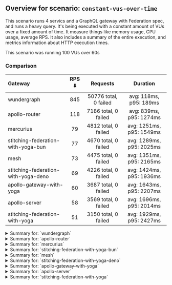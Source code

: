 ## Overview for scenario: `constant-vus-over-time`


This scenario runs 4 servics and a GraphQL gateway with Federation spec, and runs a heavy query. It's being executed with a constant amount of VUs over a fixed amount of time. It measure things like memory usage, CPU usage, average RPS. It also includes a summary of the entire execution, and metrics information about HTTP execution times.


This scenario was running 100 VUs over 60s


### Comparison


| Gateway                             | RPS ⬇️ |       Requests        |         Duration         |
| :---------------------------------- | :----: | :-------------------: | :----------------------: |
| wundergraph                         |  845   | 50776 total, 0 failed |  avg: 118ms, p95: 189ms  |
| apollo-router                       |  118   | 7186 total, 0 failed  | avg: 839ms, p95: 1274ms  |
| mercurius                           |   79   | 4812 total, 0 failed  | avg: 1251ms, p95: 1549ms |
| stitching-federation-with-yoga-bun  |   77   | 4670 total, 0 failed  | avg: 1289ms, p95: 2025ms |
| mesh                                |   73   | 4475 total, 0 failed  | avg: 1351ms, p95: 2165ms |
| stitching-federation-with-yoga-deno |   69   | 4226 total, 0 failed  | avg: 1424ms, p95: 1936ms |
| apollo-gateway-with-yoga            |   60   | 3687 total, 0 failed  | avg: 1643ms, p95: 2207ms |
| apollo-server                       |   58   | 3569 total, 0 failed  | avg: 1696ms, p95: 2014ms |
| stitching-federation-with-yoga      |   51   | 3150 total, 0 failed  | avg: 1929ms, p95: 2427ms |



<details>
  <summary>Summary for: `wundergraph`</summary>

  **K6 Output**




```
     ✓ response code was 200
     ✓ no_errors
     ✓ expected_result

     checks.........................: 100.00% ✓ 152328     ✗ 0    
     data_received..................: 253 MB  4.2 MB/s
     data_sent......................: 60 MB   1.0 MB/s
   ✓ expected_result................: 0.00%   ✓ 0          ✗ 0    
     http_req_blocked...............: avg=6.78µs   min=800ns   med=1.6µs    max=6.53ms   p(90)=2.4µs    p(95)=2.8µs   
     http_req_connecting............: avg=4.09µs   min=0s      med=0s       max=5.78ms   p(90)=0s       p(95)=0s      
     http_req_duration..............: avg=117.77ms min=12.56ms med=111.69ms max=317.75ms p(90)=167.08ms p(95)=189.46ms
       { expected_response:true }...: avg=117.77ms min=12.56ms med=111.69ms max=317.75ms p(90)=167.08ms p(95)=189.46ms
   ✓ http_req_failed................: 0.00%   ✓ 0          ✗ 50776
     http_req_receiving.............: avg=271.6µs  min=13.8µs  med=35.1µs   max=60.8ms   p(90)=152µs    p(95)=336µs   
     http_req_sending...............: avg=66.2µs   min=5.4µs   med=9.6µs    max=90.95ms  p(90)=18.59µs  p(95)=28.2µs  
     http_req_tls_handshaking.......: avg=0s       min=0s      med=0s       max=0s       p(90)=0s       p(95)=0s      
     http_req_waiting...............: avg=117.43ms min=12.52ms med=111.39ms max=317.72ms p(90)=166.46ms p(95)=188.71ms
     http_reqs......................: 50776   845.430023/s
     iteration_duration.............: avg=118.2ms  min=12.95ms med=112.09ms max=319.94ms p(90)=167.64ms p(95)=189.93ms
     iterations.....................: 50776   845.430023/s
   ✓ no_errors......................: 0.00%   ✓ 0          ✗ 0    
     vus............................: 100     min=100      max=100
     vus_max........................: 100     min=100      max=100
```


**Performance Overview**


<img src="https://imagedelivery.net/KYe9TScr4TldYHA48pczVg/6db6b8fa-0a02-4129-f58f-bbaf27087e00/public" alt="Performance Overview" />


**HTTP Overview**


<img src="https://imagedelivery.net/KYe9TScr4TldYHA48pczVg/26651a5b-9549-49f8-b774-4c1e01f00d00/public" alt="HTTP Overview" />


  </details>

<details>
  <summary>Summary for: `apollo-router`</summary>

  **K6 Output**




```
     ✓ response code was 200
     ✓ no_errors
     ✓ expected_result

     checks.........................: 100.00% ✓ 21558      ✗ 0    
     data_received..................: 36 MB   592 kB/s
     data_sent......................: 8.5 MB  141 kB/s
   ✓ expected_result................: 0.00%   ✓ 0          ✗ 0    
     http_req_blocked...............: avg=104.6µs  min=1.3µs    med=2.29µs   max=35.82ms p(90)=3.3µs  p(95)=4.1µs 
     http_req_connecting............: avg=92.71µs  min=0s       med=0s       max=20.55ms p(90)=0s     p(95)=0s    
     http_req_duration..............: avg=839.01ms min=284.97ms med=787.72ms max=3.41s   p(90)=1.1s   p(95)=1.27s 
       { expected_response:true }...: avg=839.01ms min=284.97ms med=787.72ms max=3.41s   p(90)=1.1s   p(95)=1.27s 
   ✓ http_req_failed................: 0.00%   ✓ 0          ✗ 7186 
     http_req_receiving.............: avg=59.46µs  min=19.9µs   med=55.1µs   max=7.17ms  p(90)=75.5µs p(95)=82.2µs
     http_req_sending...............: avg=29.29µs  min=6.9µs    med=14µs     max=13.76ms p(90)=26.7µs p(95)=31.9µs
     http_req_tls_handshaking.......: avg=0s       min=0s       med=0s       max=0s      p(90)=0s     p(95)=0s    
     http_req_waiting...............: avg=838.92ms min=284.89ms med=787.66ms max=3.41s   p(90)=1.1s   p(95)=1.27s 
     http_reqs......................: 7186    118.787743/s
     iteration_duration.............: avg=839.45ms min=285.31ms med=787.99ms max=3.42s   p(90)=1.1s   p(95)=1.27s 
     iterations.....................: 7186    118.787743/s
   ✓ no_errors......................: 0.00%   ✓ 0          ✗ 0    
     vus............................: 100     min=100      max=100
     vus_max........................: 100     min=100      max=100
```


**Performance Overview**


<img src="https://imagedelivery.net/KYe9TScr4TldYHA48pczVg/52034bfb-63b3-4297-8ff9-360e61c3b100/public" alt="Performance Overview" />


**HTTP Overview**


<img src="https://imagedelivery.net/KYe9TScr4TldYHA48pczVg/9beb64d1-4c82-48d5-02f7-db2ec41c1200/public" alt="HTTP Overview" />


  </details>

<details>
  <summary>Summary for: `mercurius`</summary>

  **K6 Output**




```
     ✓ response code was 200
     ✓ no_errors
     ✓ expected_result

     checks.........................: 100.00% ✓ 14436     ✗ 0    
     data_received..................: 24 MB   401 kB/s
     data_sent......................: 5.7 MB  95 kB/s
   ✓ expected_result................: 0.00%   ✓ 0         ✗ 0    
     http_req_blocked...............: avg=77.84µs min=1.5µs    med=2.5µs  max=12.43ms p(90)=3.5µs   p(95)=4.7µs 
     http_req_connecting............: avg=74.07µs min=0s       med=0s     max=12.4ms  p(90)=0s      p(95)=0s    
     http_req_duration..............: avg=1.25s   min=368.01ms med=1.21s  max=4.43s   p(90)=1.4s    p(95)=1.54s 
       { expected_response:true }...: avg=1.25s   min=368.01ms med=1.21s  max=4.43s   p(90)=1.4s    p(95)=1.54s 
   ✓ http_req_failed................: 0.00%   ✓ 0         ✗ 4812 
     http_req_receiving.............: avg=62.72µs min=20.4µs   med=59.2µs max=8ms     p(90)=79.39µs p(95)=85.8µs
     http_req_sending...............: avg=28.57µs min=8.5µs    med=14.8µs max=3.48ms  p(90)=28.2µs  p(95)=33µs  
     http_req_tls_handshaking.......: avg=0s      min=0s       med=0s     max=0s      p(90)=0s      p(95)=0s    
     http_req_waiting...............: avg=1.25s   min=367.97ms med=1.21s  max=4.43s   p(90)=1.4s    p(95)=1.54s 
     http_reqs......................: 4812    79.717179/s
     iteration_duration.............: avg=1.25s   min=368.3ms  med=1.21s  max=4.43s   p(90)=1.4s    p(95)=1.54s 
     iterations.....................: 4812    79.717179/s
   ✓ no_errors......................: 0.00%   ✓ 0         ✗ 0    
     vus............................: 100     min=100     max=100
     vus_max........................: 100     min=100     max=100
```


**Performance Overview**


<img src="https://imagedelivery.net/KYe9TScr4TldYHA48pczVg/52691e34-f5b8-4d3e-96c8-d5294819de00/public" alt="Performance Overview" />


**HTTP Overview**


<img src="https://imagedelivery.net/KYe9TScr4TldYHA48pczVg/f521d088-4222-49be-89bc-86c6759a2300/public" alt="HTTP Overview" />


  </details>

<details>
  <summary>Summary for: `stitching-federation-with-yoga-bun`</summary>

  **K6 Output**




```
     ✓ response code was 200
     ✓ no_errors
     ✓ expected_result

     checks.........................: 100.00% ✓ 14010     ✗ 0    
     data_received..................: 23 MB   385 kB/s
     data_sent......................: 5.5 MB  92 kB/s
   ✓ expected_result................: 0.00%   ✓ 0         ✗ 0    
     http_req_blocked...............: avg=409.93µs min=700ns    med=1.9µs  max=50.58ms p(90)=3.2µs  p(95)=4.3µs   
     http_req_connecting............: avg=398.37µs min=0s       med=0s     max=43.43ms p(90)=0s     p(95)=0s      
     http_req_duration..............: avg=1.28s    min=783.36ms med=1.21s  max=3.8s    p(90)=1.72s  p(95)=2.02s   
       { expected_response:true }...: avg=1.28s    min=783.36ms med=1.21s  max=3.8s    p(90)=1.72s  p(95)=2.02s   
   ✓ http_req_failed................: 0.00%   ✓ 0         ✗ 4670 
     http_req_receiving.............: avg=75.86µs  min=18.39µs  med=34.7µs max=17.18ms p(90)=66.3µs p(95)=95.72µs 
     http_req_sending...............: avg=298.02µs min=7µs      med=11.6µs max=50.9ms  p(90)=25.9µs p(95)=153.56µs
     http_req_tls_handshaking.......: avg=0s       min=0s       med=0s     max=0s      p(90)=0s     p(95)=0s      
     http_req_waiting...............: avg=1.28s    min=783.3ms  med=1.21s  max=3.75s   p(90)=1.72s  p(95)=2.01s   
     http_reqs......................: 4670    77.172555/s
     iteration_duration.............: avg=1.29s    min=783.69ms med=1.21s  max=3.81s   p(90)=1.72s  p(95)=2.05s   
     iterations.....................: 4670    77.172555/s
   ✓ no_errors......................: 0.00%   ✓ 0         ✗ 0    
     vus............................: 100     min=100     max=100
     vus_max........................: 100     min=100     max=100
```


**Performance Overview**


<img src="https://imagedelivery.net/KYe9TScr4TldYHA48pczVg/fcb38e0f-dbda-4c90-8fb6-08a778437600/public" alt="Performance Overview" />


**HTTP Overview**


<img src="https://imagedelivery.net/KYe9TScr4TldYHA48pczVg/80805bae-1a80-40d5-a5b3-a72a31c3d200/public" alt="HTTP Overview" />


  </details>

<details>
  <summary>Summary for: `mesh`</summary>

  **K6 Output**




```
     ✓ response code was 200
     ✓ no_errors
     ✓ expected_result

     checks.........................: 100.00% ✓ 13425     ✗ 0    
     data_received..................: 22 MB   368 kB/s
     data_sent......................: 5.3 MB  88 kB/s
   ✓ expected_result................: 0.00%   ✓ 0         ✗ 0    
     http_req_blocked...............: avg=663.86µs min=1.4µs    med=2.9µs  max=57.48ms p(90)=4.4µs   p(95)=5.9µs   
     http_req_connecting............: avg=647.41µs min=0s       med=0s     max=53.77ms p(90)=0s      p(95)=0s      
     http_req_duration..............: avg=1.35s    min=697.64ms med=1.26s  max=3.41s   p(90)=1.79s   p(95)=2.16s   
       { expected_response:true }...: avg=1.35s    min=697.64ms med=1.26s  max=3.41s   p(90)=1.79s   p(95)=2.16s   
   ✓ http_req_failed................: 0.00%   ✓ 0         ✗ 4475 
     http_req_receiving.............: avg=74.01µs  min=23µs     med=69.1µs max=5.16ms  p(90)=96.76µs p(95)=106.46µs
     http_req_sending...............: avg=142.99µs min=8.69µs   med=18.3µs max=42.55ms p(90)=31.7µs  p(95)=38.9µs  
     http_req_tls_handshaking.......: avg=0s       min=0s       med=0s     max=0s      p(90)=0s      p(95)=0s      
     http_req_waiting...............: avg=1.35s    min=697.56ms med=1.26s  max=3.39s   p(90)=1.79s   p(95)=2.16s   
     http_reqs......................: 4475    73.702164/s
     iteration_duration.............: avg=1.35s    min=697.98ms med=1.26s  max=3.45s   p(90)=1.79s   p(95)=2.16s   
     iterations.....................: 4475    73.702164/s
   ✓ no_errors......................: 0.00%   ✓ 0         ✗ 0    
     vus............................: 100     min=100     max=100
     vus_max........................: 100     min=100     max=100
```


**Performance Overview**


<img src="https://imagedelivery.net/KYe9TScr4TldYHA48pczVg/8b7b7856-599a-4602-1345-34ab8d84db00/public" alt="Performance Overview" />


**HTTP Overview**


<img src="https://imagedelivery.net/KYe9TScr4TldYHA48pczVg/d3c7535c-b6de-4d64-825c-49e9fb83c600/public" alt="HTTP Overview" />


  </details>

<details>
  <summary>Summary for: `stitching-federation-with-yoga-deno`</summary>

  **K6 Output**




```
     ✓ response code was 200
     ✗ no_errors
      ↳  99% — ✓ 4225 / ✗ 1
     ✓ expected_result

     checks.........................: 99.99% ✓ 12677     ✗ 1    
     data_received..................: 21 MB  351 kB/s
     data_sent......................: 5.0 MB 83 kB/s
   ✓ expected_result................: 0.00%  ✓ 0         ✗ 0    
     http_req_blocked...............: avg=250.33µs min=700ns    med=1.6µs  max=22.9ms  p(90)=3µs     p(95)=3.8µs  
     http_req_connecting............: avg=239.35µs min=0s       med=0s     max=22.87ms p(90)=0s      p(95)=0s     
     http_req_duration..............: avg=1.42s    min=421.72ms med=1.36s  max=2.57s   p(90)=1.68s   p(95)=1.93s  
       { expected_response:true }...: avg=1.42s    min=421.72ms med=1.36s  max=2.57s   p(90)=1.68s   p(95)=1.93s  
   ✓ http_req_failed................: 0.00%  ✓ 0         ✗ 4226 
     http_req_receiving.............: avg=62.04µs  min=14.3µs   med=25.3µs max=11.55ms p(90)=69.09µs p(95)=83.3µs 
     http_req_sending...............: avg=40.28µs  min=5.4µs    med=9.9µs  max=5.33ms  p(90)=20.65µs p(95)=56.59µs
     http_req_tls_handshaking.......: avg=0s       min=0s       med=0s     max=0s      p(90)=0s      p(95)=0s     
     http_req_waiting...............: avg=1.42s    min=421.69ms med=1.36s  max=2.57s   p(90)=1.68s   p(95)=1.93s  
     http_reqs......................: 4226   69.994782/s
     iteration_duration.............: avg=1.42s    min=421.93ms med=1.36s  max=2.58s   p(90)=1.68s   p(95)=1.93s  
     iterations.....................: 4226   69.994782/s
   ✓ no_errors......................: 0.00%  ✓ 0         ✗ 0    
     vus............................: 100    min=100     max=100
     vus_max........................: 100    min=100     max=100
```


**Performance Overview**


<img src="https://imagedelivery.net/KYe9TScr4TldYHA48pczVg/4983b554-aedf-4aa9-80c4-070b5cb16c00/public" alt="Performance Overview" />


**HTTP Overview**


<img src="https://imagedelivery.net/KYe9TScr4TldYHA48pczVg/e0e71f1c-05db-49c9-28df-a503d983e200/public" alt="HTTP Overview" />


  </details>

<details>
  <summary>Summary for: `apollo-gateway-with-yoga`</summary>

  **K6 Output**




```
     ✓ response code was 200
     ✗ no_errors
      ↳  98% — ✓ 3639 / ✗ 48
     ✓ expected_result

     checks.........................: 99.56% ✓ 11013     ✗ 48   
     data_received..................: 18 MB  302 kB/s
     data_sent......................: 4.4 MB 72 kB/s
   ✓ expected_result................: 0.00%  ✓ 0         ✗ 0    
     http_req_blocked...............: avg=432.96µs min=1.4µs    med=2.29µs max=38.68ms p(90)=3.8µs  p(95)=11.76µs
     http_req_connecting............: avg=421.11µs min=0s       med=0s     max=35.75ms p(90)=0s     p(95)=0s     
     http_req_duration..............: avg=1.64s    min=947.49ms med=1.57s  max=3.47s   p(90)=1.9s   p(95)=2.2s   
       { expected_response:true }...: avg=1.64s    min=947.49ms med=1.57s  max=3.47s   p(90)=1.9s   p(95)=2.2s   
   ✓ http_req_failed................: 0.00%  ✓ 0         ✗ 3687 
     http_req_receiving.............: avg=56.29µs  min=22.9µs   med=52.2µs max=4.63ms  p(90)=76.3µs p(95)=85.47µs
     http_req_sending...............: avg=126.08µs min=8µs      med=13.6µs max=13.01ms p(90)=27.4µs p(95)=33.36µs
     http_req_tls_handshaking.......: avg=0s       min=0s       med=0s     max=0s      p(90)=0s     p(95)=0s     
     http_req_waiting...............: avg=1.64s    min=947.43ms med=1.57s  max=3.47s   p(90)=1.9s   p(95)=2.2s   
     http_reqs......................: 3687   60.546645/s
     iteration_duration.............: avg=1.64s    min=947.82ms med=1.57s  max=3.48s   p(90)=1.9s   p(95)=2.2s   
     iterations.....................: 3687   60.546645/s
   ✓ no_errors......................: 0.00%  ✓ 0         ✗ 0    
     vus............................: 100    min=100     max=100
     vus_max........................: 100    min=100     max=100
```


**Performance Overview**


<img src="https://imagedelivery.net/KYe9TScr4TldYHA48pczVg/6167e413-3c42-4a49-18a3-f7e9739a9000/public" alt="Performance Overview" />


**HTTP Overview**


<img src="https://imagedelivery.net/KYe9TScr4TldYHA48pczVg/f72fbf5c-a63b-4a42-5596-d9543c350d00/public" alt="HTTP Overview" />


  </details>

<details>
  <summary>Summary for: `apollo-server`</summary>

  **K6 Output**




```
     ✓ response code was 200
     ✗ no_errors
      ↳  99% — ✓ 3538 / ✗ 31
     ✗ expected_result
      ↳  99% — ✓ 3566 / ✗ 3

     checks.........................: 99.68% ✓ 10673   ✗ 34   
     data_received..................: 18 MB  301 kB/s
     data_sent......................: 4.2 MB 70 kB/s
   ✓ expected_result................: 0.00%  ✓ 0       ✗ 0    
     http_req_blocked...............: avg=420.97µs min=1.4µs    med=2.29µs max=36.84ms p(90)=4µs     p(95)=12.2µs 
     http_req_connecting............: avg=388.15µs min=0s       med=0s     max=23.75ms p(90)=0s      p(95)=0s     
     http_req_duration..............: avg=1.69s    min=637.65ms med=1.55s  max=19.35s  p(90)=1.82s   p(95)=2.01s  
       { expected_response:true }...: avg=1.69s    min=637.65ms med=1.55s  max=19.35s  p(90)=1.82s   p(95)=2.01s  
   ✓ http_req_failed................: 0.00%  ✓ 0       ✗ 3569 
     http_req_receiving.............: avg=62.23µs  min=26.3µs   med=59µs   max=627.4µs p(90)=86.12µs p(95)=94.6µs 
     http_req_sending...............: avg=306.64µs min=8.8µs    med=14.3µs max=24.43ms p(90)=28.8µs  p(95)=35.35µs
     http_req_tls_handshaking.......: avg=0s       min=0s       med=0s     max=0s      p(90)=0s      p(95)=0s     
     http_req_waiting...............: avg=1.69s    min=637.51ms med=1.55s  max=19.35s  p(90)=1.82s   p(95)=2.01s  
     http_reqs......................: 3569   58.5856/s
     iteration_duration.............: avg=1.69s    min=638.38ms med=1.55s  max=19.36s  p(90)=1.82s   p(95)=2.01s  
     iterations.....................: 3569   58.5856/s
   ✓ no_errors......................: 0.00%  ✓ 0       ✗ 0    
     vus............................: 100    min=100   max=100
     vus_max........................: 100    min=100   max=100
```


**Performance Overview**


<img src="https://imagedelivery.net/KYe9TScr4TldYHA48pczVg/14b8cfae-3ba6-4c1d-3cd3-7fae7e955000/public" alt="Performance Overview" />


**HTTP Overview**


<img src="https://imagedelivery.net/KYe9TScr4TldYHA48pczVg/1d5f6fbc-bbea-4494-4030-64a6d23cde00/public" alt="HTTP Overview" />


  </details>

<details>
  <summary>Summary for: `stitching-federation-with-yoga`</summary>

  **K6 Output**




```
     ✓ response code was 200
     ✗ no_errors
      ↳  99% — ✓ 3139 / ✗ 11
     ✗ expected_result
      ↳  99% — ✓ 3149 / ✗ 1

     checks.........................: 99.87% ✓ 9438      ✗ 12   
     data_received..................: 16 MB  259 kB/s
     data_sent......................: 3.7 MB 61 kB/s
   ✓ expected_result................: 0.00%  ✓ 0         ✗ 0    
     http_req_blocked...............: avg=230.44µs min=1.4µs  med=2.2µs  max=16.99ms p(90)=3.6µs   p(95)=11.95µs
     http_req_connecting............: avg=213.54µs min=0s     med=0s     max=16.95ms p(90)=0s      p(95)=0s     
     http_req_duration..............: avg=1.92s    min=1.11s  med=1.86s  max=4.29s   p(90)=2.24s   p(95)=2.42s  
       { expected_response:true }...: avg=1.92s    min=1.11s  med=1.86s  max=4.29s   p(90)=2.24s   p(95)=2.42s  
   ✓ http_req_failed................: 0.00%  ✓ 0         ✗ 3150 
     http_req_receiving.............: avg=54.38µs  min=21.9µs med=49.7µs max=1.32ms  p(90)=77.31µs p(95)=85.9µs 
     http_req_sending...............: avg=42.03µs  min=9.1µs  med=13.5µs max=16.31ms p(90)=27.7µs  p(95)=40.3µs 
     http_req_tls_handshaking.......: avg=0s       min=0s     med=0s     max=0s      p(90)=0s      p(95)=0s     
     http_req_waiting...............: avg=1.92s    min=1.11s  med=1.86s  max=4.29s   p(90)=2.24s   p(95)=2.42s  
     http_reqs......................: 3150   51.577092/s
     iteration_duration.............: avg=1.92s    min=1.11s  med=1.86s  max=4.3s    p(90)=2.24s   p(95)=2.42s  
     iterations.....................: 3150   51.577092/s
   ✓ no_errors......................: 0.00%  ✓ 0         ✗ 0    
     vus............................: 42     min=42      max=100
     vus_max........................: 100    min=100     max=100
```


**Performance Overview**


<img src="https://imagedelivery.net/KYe9TScr4TldYHA48pczVg/921afa85-ed2c-47f0-4ccd-bee7f3af5c00/public" alt="Performance Overview" />


**HTTP Overview**


<img src="https://imagedelivery.net/KYe9TScr4TldYHA48pczVg/56c58371-0162-404c-e5c4-b8e920209400/public" alt="HTTP Overview" />


  </details>